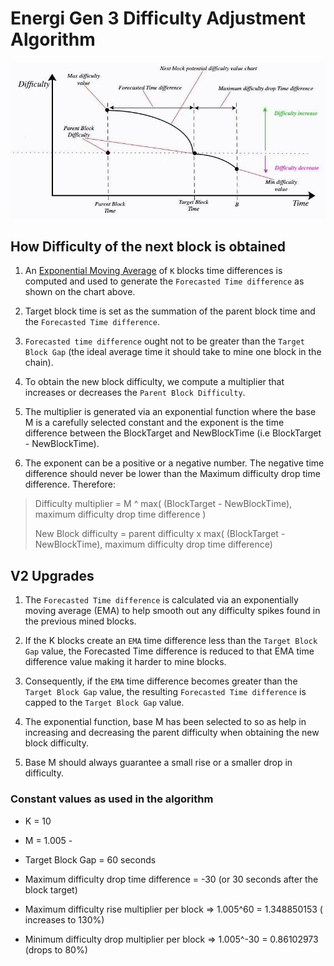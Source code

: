 # Energi Gen 3 Difficulty Adjustment Algorithm

![difficulty adjustment chart](doc/diffv2.png)

## How Difficulty of the next block is obtained

1. An [Exponential Moving Average](doc/ema.md) of `K` blocks time differences is
   computed and used to generate the `Forecasted Time difference` as shown on
   the chart above.

2. Target block time is set as the summation of the parent block time and
   the `Forecasted Time difference`.

3. `Forecasted time difference` ought not to be greater than
   the `Target Block Gap` (the ideal average time it should take to mine one
   block in the chain).

4. To obtain the new block difficulty, we compute a multiplier that increases or
   decreases the `Parent Block Difficulty`.

5. The multiplier is generated via an exponential function where the base M is a
   carefully selected constant and the exponent is the time difference between
   the BlockTarget and NewBlockTime (i.e BlockTarget - NewBlockTime).

6. The exponent can be a positive or a negative number. The negative time
   difference should never be lower than the Maximum difficulty drop time
   difference. Therefore:

> Difficulty multiplier = M ^ max( (BlockTarget - NewBlockTime), maximum difficulty drop time difference )
>
> New Block difficulty = parent difficulty x max( (BlockTarget - NewBlockTime), maximum difficulty drop time difference)
>

## V2 Upgrades

1. The `Forecasted Time difference` is calculated via an exponentially moving
   average (EMA) to help smooth out any difficulty spikes found in the previous
   mined blocks.

2. If the K blocks create an `EMA` time difference less than
   the `Target Block Gap` value, the Forecasted Time difference is reduced to
   that EMA time difference value making it harder to mine blocks.

3. Consequently, if the `EMA` time difference becomes greater than
   the `Target Block Gap` value, the resulting `Forecasted Time difference` is
   capped to the `Target Block Gap` value.

4. The exponential function, base M has been selected to so as help in
   increasing and decreasing the parent difficulty when obtaining the new block
   difficulty. 

5. Base M should always guarantee a small rise or a smaller drop in difficulty.

### Constant values as used in the algorithm 

- K = 10 

- M = 1.005 -

- Target Block Gap = 60 seconds 

- Maximum difficulty drop time difference = 
  -30 (or 30 seconds after the block target)

- Maximum difficulty rise multiplier per block => 1.005^60 = 1.348850153 (
increases to 130%)

- Minimum difficulty drop multiplier per block => 1.005^-30 = 0.86102973 (drops to
80%)